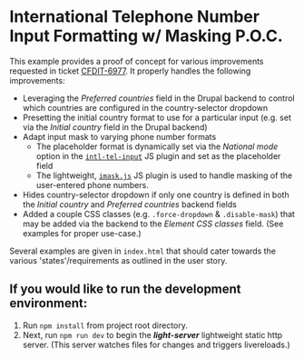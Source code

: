 # International Telephone Number Input Formatting w/ Masking P.O.C.
This example provides a proof of concept for various improvements requested in ticket [CFDIT-6977](https://rdcdigital.atlassian.net/browse/CFDIT-6977). It properly handles the following improvements:
- Leveraging the *Preferred countries* field in the Drupal backend to control which countries are configured in the country-selector dropdown
- Presetting the initial country format to use for a particular input (e.g. set via the *Initial country* field in the Drupal backend)
- Adapt input mask to varying phone number formats
    - The placeholder format is dynamically set via the *National mode* option in the [`intl-tel-input`](https://intl-tel-input.com/) JS plugin and set as the placeholder field
    - The lightweight, [`imask.js`](https://imask.js.org/) JS plugin is used to handle masking of the user-entered phone numbers.
- Hides country-selector dropdown if only one country is defined in both the *Initial country* and *Preferred countries* backend fields
- Added a couple CSS classes (e.g. `.force-dropdown` & `.disable-mask`) that may be added via the backend to the *Element CSS classes* field. (See examples for proper use-case.)

Several examples are given in `index.html` that should cater towards the various 'states'/requirements as outlined in the user story.

## If you would like to run the development environment:

1. Run `npm install` from project root directory.
2. Next, run `npm run dev` to begin the ***light-server*** lightweight static http server. (This server watches files for changes and triggers livereloads.)
